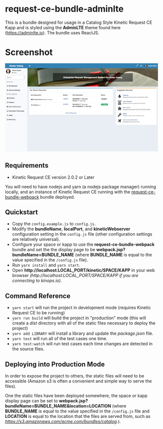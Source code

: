 # request-ce-bundle-adminlte
This is a bundle designed for usage in a Catalog Style Kinetic Request CE Kapp and
is styled using the **AdminLTE** theme found here (https://adminlte.io). The bundle
uses ReactJS.

# Screenshot
<img src="screenshot.png" width="800" alt="Bundle Screenshot">

## Requirements
* Kinetic Request CE version 2.0.2 or Later

You will need to have nodejs and yarn (a nodejs package manager) running
locally, and an instance of Kinetic Request CE running with the
[request-ce-bundle-webpack](https://github.com/KineticCommunity/request-ce-bundle-webpack)
bundle deployed.

## Quickstart
* Copy the `config.example.js` to `config.js`.
* Modify the **bundleName**, **localPort**, and **kineticWebserver**
  configuration setting in the `config.js` file (other configuration settings
  are relatively universal).
* Configure your space or kapp to use the **request-ce-bundle-webpack** bundle
  and set the the display page to be **webpack.jsp?bundleName=BUNDLE_NAME**
  (where **BUNDLE_NAME** is equal to the value specified in the `/config.js`
  file).
* Run `yarn install` and `yarn start`.
* Open **http://localhost:LOCAL_PORT/kinetic/SPACE/KAPP** in your web browser
  *(http://localhost:LOCAL_PORT/SPACE/KAPP if you are connecting to kinops.io)*.

## Command Reference
* `yarn start` will run the project in development mode (requires Kinetic
  Request CE to be running)
* `yarn run build` will build the project in "production" mode (this will create
  a *dist* directory with all of the static files necessary to deploy the
  project)
* `yarn add LIBRARY` will install a library and update the *package.json* file.
* `yarn test` will run all of the test cases one time.
* `yarn test:watch` will run test cases each time changes are detected in the source files.

## Deploying into Production Mode
In order to expose the project to others, the static files will need to be
accessible (Amazon s3 is often a convenient and simple way to serve the files).

One the static files have been deployed somewhere, the space or kapp display
page can be set to **webpack.jsp?bundleName=BUNDLE_NAME&location=LOCATION**
(where **BUNDLE_NAME** is equal to the value specified in the `/config.js` file
and **LOCATION** is equal to the location that the files are served from, such
as *https://s3.amazonaws.com/acme.com/bundles/catalog*.).
